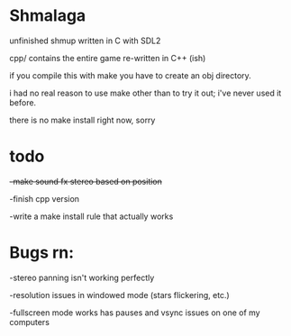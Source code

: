 # Shmalaga

unfinished shmup written in C with SDL2

cpp/ contains the entire game re-written in C++ (ish)

if you compile this with make you have to create an obj directory.

i had no real reason to use make other than to try it out; i've never used it before.

there is no make install right now, sorry


# todo

~~-make sound fx stereo based on position~~

-finish cpp version

-write a make install rule that actually works

# Bugs rn:

-stereo panning isn't working perfectly

-resolution issues in windowed mode (stars flickering, etc.)

-fullscreen mode works has pauses and vsync issues on one of my computers
